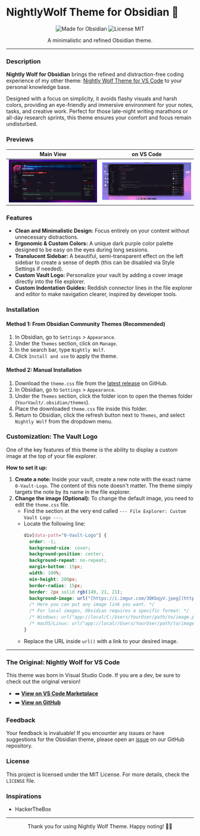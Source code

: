 # NightlyWolf Theme for Obsidian 🐺

<p align="center">
  <img src="https://img.shields.io/badge/Made_for-Obsidian-8A4BDE?style=for-the-badge&logo=obsidian" alt="Made for Obsidian">
  <img src="https://img.shields.io/badge/License-MIT-blue?style=for-the-badge" alt="License MIT">
</p>

<p align="center">
  A minimalistic and refined Obsidian theme.
</p>

---

### Description

**Nightly Wolf for Obsidian** brings the refined and distraction-free coding experience of my other theme: [Nightly Wolf Theme for VS Code](https://marketplace.visualstudio.com/items?itemName=jotacode.nightly-wolf-theme) to your personal knowledge base.

Designed with a focus on simplicity, it avoids flashy visuals and harsh colors, providing an eye-friendly and immersive environment for your notes, tasks, and creative work. Perfect for those late-night writing marathons or all-day research sprints, this theme ensures your comfort and focus remain undisturbed.

### Previews

|               Main View               |             on VS Code             |
| :-----------------------------------: | :--------------------------------: |
| ![Obsidian Theme](assets/print01.png) | ![VS Code Theme](assets/image.png) |

### Features

- **Clean and Minimalistic Design:** Focus entirely on your content without unnecessary distractions.
- **Ergonomic & Custom Colors:** A unique dark purple color palette designed to be easy on the eyes during long sessions.
- **Translucent Sidebar:** A beautiful, semi-transparent effect on the left sidebar to create a sense of depth (this can be disabled via Style Settings if needed).
- **Custom Vault Logo:** Personalize your vault by adding a cover image directly into the file explorer.
- **Custom Indentation Guides:** Reddish connector lines in the file explorer and editor to make navigation clearer, inspired by developer tools.

### Installation

#### Method 1: From Obsidian Community Themes (Recommended)

1.  In Obsidian, go to `Settings` > `Appearance`.
2.  Under the `Themes` section, click on `Manage`.
3.  In the search bar, type `Nightly Wolf`.
4.  Click `Install and use` to apply the theme.

#### Method 2: Manual Installation

1.  Download the `theme.css` file from the [latest release](https://github.com/codejota/nightly-wolf/releases/latest) on GitHub.
2.  In Obsidian, go to `Settings` > `Appearance`.
3.  Under the `Themes` section, click the folder icon to open the themes folder (`YourVault/.obsidian/themes`).
4.  Place the downloaded `theme.css` file inside this folder.
5.  Return to Obsidian, click the refresh button next to `Themes`, and select `Nightly Wolf` from the dropdown menu.

### Customization: The Vault Logo

One of the key features of this theme is the ability to display a custom image at the top of your file explorer.

**How to set it up:**

1.  **Create a note:** Inside your vault, create a new note with the exact name `0-Vault-Logo`. The content of this note doesn't matter. The theme simply targets the note by its name in the file explorer.
2.  **Change the image (Optional):** To change the default image, you need to edit the `theme.css` file.
    - Find the section at the very end called `--- File Explorer: Custom Vault Logo ---`.
    - Locate the following line:
      ```css
      div[data-path="0-Vault-Logo"] {
        order: -1;
        background-size: cover;
        background-position: center;
        background-repeat: no-repeat;
        margin-bottom: 15px;
        width: 100%;
        min-height: 200px;
        border-radius: 15px;
        border: 2px solid rgb(149, 21, 21);
        background-image: url("[https://i.imgur.com/30KbqyV.jpeg](https://i.imgur.com/30KbqyV.jpeg)");
        /* Here you can put any image link you want. */
        /* For local images, Obsidian requires a specific format: */
        /* Windows: url("app://local/C:/Users/YourUser/path/to/image.png") */
        /* macOS/Linux: url("app://local//Users/YourUser/path/to/image.png") */
      }
      ```
    - Replace the URL inside `url()` with a link to your desired image.

---

### The Original: Nightly Wolf for VS Code

This theme was born in Visual Studio Code. If you are a dev, be sure to check out the original version!

- ➡️ [**View on VS Code Marketplace**](https://marketplace.visualstudio.com/items?itemName=jotacode.nightly-wolf-theme)
- ➡️ [**View on GitHub**](https://github.com/codejota/nightly-wolf)

### Feedback

Your feedback is invaluable! If you encounter any issues or have suggestions for the Obsidian theme, please open an [issue](https://github.com/codejota/nightly-wolf/issues) on our GitHub repository.

### License

This project is licensed under the MIT License. For more details, check the `LICENSE` file.

### Inspirations

- HackerTheBox

---

<p align="center">
Thank you for using Nightly Wolf Theme. Happy noting! 🚀🐺
</p>
